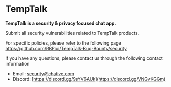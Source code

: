 # TempTalk

**TempTalk is a security & privacy focused chat app.**

Submit all security vulnerabilities related to TempTalk products.

For specific policies, please refer to the following page
https://github.com/RBPioi/TempTalk-Bug-Bounty/security

If you have any questions, please contact us through the following contact information

- Email: security@chative.com
- Discord: [https://discord.gg/9sYV6AUk](https://discord.gg/VNGvKGGm)
